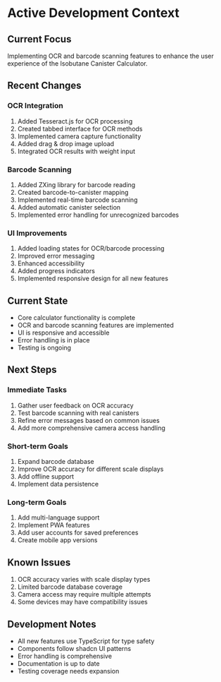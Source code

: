 # Active Development Context

## Current Focus
Implementing OCR and barcode scanning features to enhance the user experience of the Isobutane Canister Calculator.

## Recent Changes

### OCR Integration
1. Added Tesseract.js for OCR processing
2. Created tabbed interface for OCR methods
3. Implemented camera capture functionality
4. Added drag & drop image upload
5. Integrated OCR results with weight input

### Barcode Scanning
1. Added ZXing library for barcode reading
2. Created barcode-to-canister mapping
3. Implemented real-time barcode scanning
4. Added automatic canister selection
5. Implemented error handling for unrecognized barcodes

### UI Improvements
1. Added loading states for OCR/barcode processing
2. Improved error messaging
3. Enhanced accessibility
4. Added progress indicators
5. Implemented responsive design for all new features

## Current State
- Core calculator functionality is complete
- OCR and barcode scanning features are implemented
- UI is responsive and accessible
- Error handling is in place
- Testing is ongoing

## Next Steps

### Immediate Tasks
1. Gather user feedback on OCR accuracy
2. Test barcode scanning with real canisters
3. Refine error messages based on common issues
4. Add more comprehensive camera access handling

### Short-term Goals
1. Expand barcode database
2. Improve OCR accuracy for different scale displays
3. Add offline support
4. Implement data persistence

### Long-term Goals
1. Add multi-language support
2. Implement PWA features
3. Add user accounts for saved preferences
4. Create mobile app versions

## Known Issues
1. OCR accuracy varies with scale display types
2. Limited barcode database coverage
3. Camera access may require multiple attempts
4. Some devices may have compatibility issues

## Development Notes
- All new features use TypeScript for type safety
- Components follow shadcn UI patterns
- Error handling is comprehensive
- Documentation is up to date
- Testing coverage needs expansion 